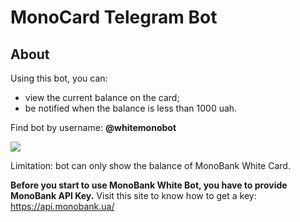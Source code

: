 # MonoCard Telegram Bot

## About
Using this bot, you can:
* view the current balance on the card;
* be notified when the balance is less than 1000 uah. 

Find bot by username: **@whitemonobot**

![](https://i.imgur.com/s2PJFB6.png)


Limitation: bot can only show the balance of MonoBank White Card. 

**Before you start to use MonoBank White Bot, you have to provide MonoBank API Key.** Visit this site to know how to get a key: https://api.monobank.ua/
